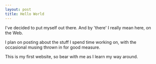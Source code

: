 ```yaml
---
layout: post
title: Hello World
---
```


I've decided to put myself out there. And by 'there' I really mean here, on the
Web. 

I plan on posting about the stuff I spend time working on, with the occasional musing thrown in for good measure.

This is my first website, so bear with me as I learn my way around. 
